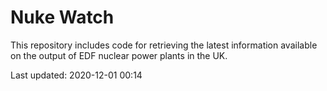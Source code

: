 # Nuke Watch

This repository includes code for retrieving the latest information available on the output of EDF nuclear power plants in the UK.

Last updated: 2020-12-01 00:14